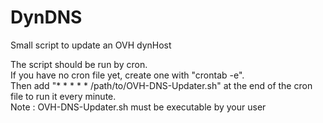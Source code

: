 # DynDNS
Small script to update an OVH dynHost

The script should be run by cron.  
If you have no cron file yet, create one with "crontab -e".  
Then add "* * * * * /path/to/OVH-DNS-Updater.sh" at the end of the cron file to run it every minute.  
Note : OVH-DNS-Updater.sh must be executable by your user
